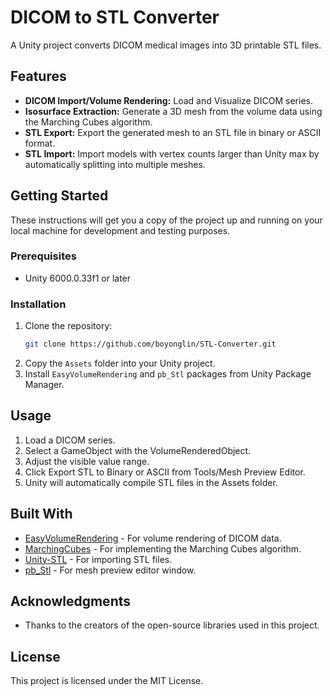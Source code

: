 # DICOM to STL Converter

A Unity project converts DICOM medical images into 3D printable STL files.

## Features

*   **DICOM Import/Volume Rendering:** Load and Visualize DICOM series.
*   **Isosurface Extraction:** Generate a 3D mesh from the volume data using the Marching Cubes algorithm.
*   **STL Export:** Export the generated mesh to an STL file in binary or ASCII format.
*   **STL Import:** Import models with vertex counts larger than Unity max by automatically splitting into multiple meshes.

## Getting Started

These instructions will get you a copy of the project up and running on your local machine for development and testing purposes.

### Prerequisites

*   Unity 6000.0.33f1 or later

### Installation

1.  Clone the repository:
    ```sh
    git clone https://github.com/boyonglin/STL-Converter.git
    ```
2.  Copy the `Assets` folder into your Unity project.
3.  Install `EasyVolumeRendering` and `pb_Stl` packages from Unity Package Manager.

## Usage

1.  Load a DICOM series.
2.  Select a GameObject with the VolumeRenderedObject.
3.  Adjust the visible value range.
4.  Click Export STL to Binary or ASCII from Tools/Mesh Preview Editor.
5.  Unity will automatically compile STL files in the Assets folder.

## Built With

*   [EasyVolumeRendering](https://github.com/mlavik1/UnityVolumeRendering) - For volume rendering of DICOM data.
*   [MarchingCubes](https://github.com/Scrawk/Marching-Cubes) - For implementing the Marching Cubes algorithm.
*   [Unity-STL](https://github.com/WorldOfZero/Unity-STL) - For importing STL files.
*   [pb_Stl](https://github.com/karl-/pb_Stl) - For mesh preview editor window.

## Acknowledgments

*   Thanks to the creators of the open-source libraries used in this project.

## License

This project is licensed under the MIT License.
